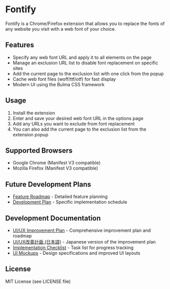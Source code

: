 # Fontify

Fontify is a Chrome/Firefox extension that allows you to replace the fonts of any website you visit with a web font of your choice.

## Features
- Specify any web font URL and apply it to all elements on the page
- Manage an exclusion URL list to disable font replacement on specific sites
- Add the current page to the exclusion list with one click from the popup
- Cache web font files (woff/ttf/otf) for fast display
- Modern UI using the Bulma CSS framework

## Usage
1. Install the extension
2. Enter and save your desired web font URL in the options page
3. Add any URLs you want to exclude from font replacement
4. You can also add the current page to the exclusion list from the extension popup

## Supported Browsers
- Google Chrome (Manifest V3 compatible)
- Mozilla Firefox (Manifest V3 compatible)

## Future Development Plans
- [Feature Roadmap](FEATURE_ROADMAP.en.md) - Detailed feature planning
- [Development Plan](DEVELOPMENT_PLAN.md) - Specific implementation schedule

## Development Documentation
- [UI/UX Improvement Plan](UI_UX_IMPROVEMENT_PLAN.en.md) - Comprehensive improvement plan and roadmap
- [UI/UX改善計画 (日本語)](UI_UX_IMPROVEMENT_PLAN.md) - Japanese version of the improvement plan
- [Implementation Checklist](IMPLEMENTATION_CHECKLIST.md) - Task list for progress tracking
- [UI Mockups](UI_MOCKUPS.md) - Design specifications and improved UI layouts

## License
MIT License (see LICENSE file)
